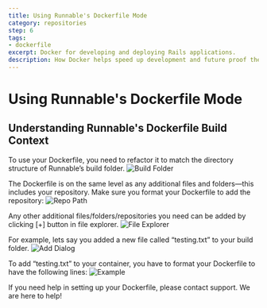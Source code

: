 ```yaml
---
title: Using Runnable's Dockerfile Mode
category: repositories
step: 6
tags:
- dockerfile
excerpt: Docker for developing and deploying Rails applications.
description: How Docker helps speed up development and future proof the deployment process for your PHP applications.
---
```


# Using Runnable's Dockerfile Mode

## Understanding Runnable's Dockerfile Build Context

To use your Dockerfile, you need to refactor it to match the directory structure of Runnable’s build folder.
![Build Folder](runnable_build_context_file_explorer.png)

The Dockerfile is on the same level as any additional files and folders—this includes your repository.
Make sure you format your Dockerfile to add the repository:
![Repo Path](runnable_build_context_path.png)

Any other additional files/folders/repositories you need can be added by clicking [+] button in file explorer.
![File Explorer](runnable_build_context_file_explorer.png)

For example, lets say you added a new file called “testing.txt” to your build folder.
![Add Dialog](runnable_build_context_add_file.png)

To add “testing.txt” to your container, you have to format your Dockerfile to have the following lines:
![Example](runnable_build_context_example.png)

If you need help in setting up your Dockerfile, please contact support. We are here to help!
